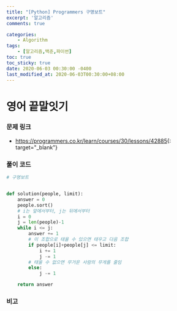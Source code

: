 ```yaml
---
title: "[Python] Programmers 구명보트"
excerpt: '알고리즘'
comments: true

categories:
    - Algorithm
tags:
    - [알고리즘,백준,파이썬]
toc: true
toc_sticky: true
date: 2020-06-03 00:30:00 -0400
last_modified_at: 2020-06-03T00:30:00+08:00
---
```


# 영어 끝말잇기

### 문제 링크

- <https://programmers.co.kr/learn/courses/30/lessons/42885>{: target="\_blank"}

### 풀이 코드

```python
# 구명보트


def solution(people, limit):
    answer = 0
    people.sort()
    # i는 앞에서부터, j는 뒤에서부터
    i = 0
    j = len(people)-1
    while i <= j:
        answer += 1
        # 이 조합으로 태울 수 있으면 태우고 다음 조합
        if people[i]+people[j] <= limit:
            i += 1
            j -= 1
        # 태울 수 없으면 무거운 사람의 무게를 줄임
        else:
            j -= 1

    return answer
```

### 비고
